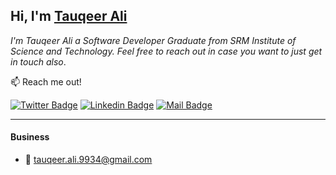 ## Hi, I'm [Tauqeer Ali](https://tauqeerali1.github.io/)


*I'm Tauqeer Ali a Software Developer Graduate from SRM Institute of Science and Technology. Feel free to reach out in case you want to just get in touch also*.

:mailbox: Reach me out!

[![Twitter Badge](https://img.shields.io/badge/-@Twitter-1ca0f1?style=flat&labelColor=1ca0f1&logo=twitter&logoColor=white&link=https://twitter.com/tauqeerali01)](https://twitter.com/tauqeerali01)  [![Linkedin Badge](https://img.shields.io/badge/-Linkedin-0e76a8?style=flat&labelColor=0e76a8&logo=linkedin&logoColor=white)](https://www.linkedin.com/in/tauqeerali/) [![Mail Badge](https://img.shields.io/badge/-Instagram-e84393?style=flat&labelColor=e84393&logo=instagram&logoColor=white)](https://www.instagram.com/___tauqeer_ali___/)

---


#### Business
- :email: [tauqeer.ali.9934@gmail.com](tauqeer.ali.9934@gmail.com)



</details>
</details>




